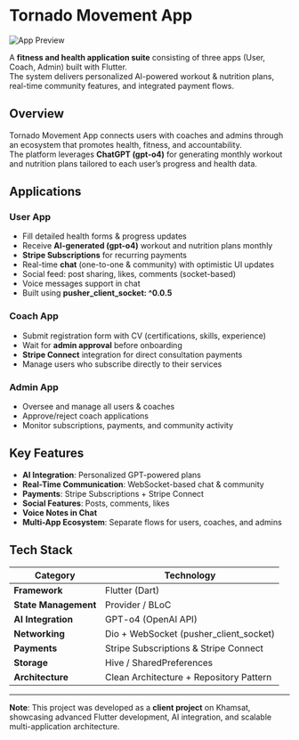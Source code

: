 # Tornado Movement App

![App Preview](demo_image/tornado_movement.png)

A **fitness and health application suite** consisting of three apps (User, Coach, Admin) built with Flutter.  
The system delivers personalized AI-powered workout & nutrition plans, real-time community features, and integrated payment flows.

## Overview
Tornado Movement App connects users with coaches and admins through an ecosystem that promotes health, fitness, and accountability.  
The platform leverages **ChatGPT (gpt-o4)** for generating monthly workout and nutrition plans tailored to each user’s progress and health data.

## Applications

### User App
- Fill detailed health forms & progress updates
- Receive **AI-generated (gpt-o4)** workout and nutrition plans monthly
- **Stripe Subscriptions** for recurring payments
- Real-time **chat** (one-to-one & community) with optimistic UI updates
- Social feed: post sharing, likes, comments (socket-based)
- Voice messages support in chat  
- Built using **pusher_client_socket: ^0.0.5**

### Coach App
- Submit registration form with CV (certifications, skills, experience)
- Wait for **admin approval** before onboarding
- **Stripe Connect** integration for direct consultation payments
- Manage users who subscribe directly to their services

### Admin App
- Oversee and manage all users & coaches
- Approve/reject coach applications
- Monitor subscriptions, payments, and community activity

## Key Features
- **AI Integration**: Personalized GPT-powered plans  
- **Real-Time Communication**: WebSocket-based chat & community  
- **Payments**: Stripe Subscriptions + Stripe Connect  
- **Social Features**: Posts, comments, likes  
- **Voice Notes in Chat**  
- **Multi-App Ecosystem**: Separate flows for users, coaches, and admins  

## Tech Stack
| Category | Technology |
|----------|------------|
| **Framework** | Flutter (Dart) |
| **State Management** | Provider / BLoC |
| **AI Integration** | GPT-o4 (OpenAI API) |
| **Networking** | Dio + WebSocket (pusher_client_socket) |
| **Payments** | Stripe Subscriptions & Stripe Connect |
| **Storage** | Hive / SharedPreferences |
| **Architecture** | Clean Architecture + Repository Pattern |

---

**Note**: This project was developed as a **client project** on Khamsat, showcasing advanced Flutter development, AI integration, and scalable multi-application architecture.
